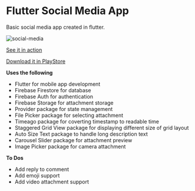 # Flutter Social Media App

Basic social media app created in flutter.

![social-media](https://user-images.githubusercontent.com/8133093/113396904-d1f56b00-93ce-11eb-99ca-7d2f6e5b6366.gif)

[See it in action](https://ediboy-ilagan.web.app/#/social-media)

[Download it in PlayStore](https://play.google.com/store/apps/details?id=com.ediboy.portfolio&ah=1yOiAUdr_PVR8aJVf97R7pQRVl0&fbclid=IwAR29QTPawqnrL2bLuLTDuN8oBouvODDC4MPzeEG8V5quyZHBmpZa9q4UyQo)

**Uses the following**
- Flutter for mobile app development
- Firebase Firestore for database
- Firebase Auth for authentication
- Firebase Storage for attachment storage
- Provider package for state management
- File Picker package for selecting attachment
- Timeago package for coverting timestamp to readable time
- Staggered Grid View package for displaying different size of grid layout
- Auto Size Text package to handle long description text
- Carousel Slider package for attachment preview
- Image Picker package for camera attachment


**To Dos**
- Add reply to comment
- Add emoji support
- Add video attachment support
